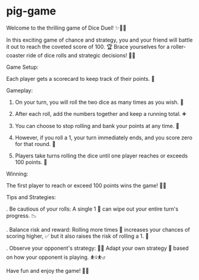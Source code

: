 # pig-game

Welcome to the thrilling game of Dice Duel! ✨🎲🎲

In this exciting game of chance and strategy, you and your friend will battle it out to reach the coveted score of 100. 🏆 Brace yourselves for a roller-coaster ride of dice rolls and strategic decisions! 🎢🧠

Game Setup:

Each player gets a scorecard to keep track of their points. 📝


Gameplay:

1. On your turn, you will roll the two dice as many times as you wish. 🔁

2. After each roll, add the numbers together and keep a running total. ➕

3. You can choose to stop rolling and bank your points at any time. 🏦

4. However, if you roll a 1, your turn immediately ends, and you score zero for that round. 🚫

5. Players take turns rolling the dice until one player reaches or exceeds 100 points. 🎯

Winning:

The first player to reach or exceed 100 points wins the game! 🎉🎊

Tips and Strategies:

. Be cautious of your rolls: A single 1 🚫 can wipe out your entire turn's progress. 📉

. Balance risk and reward: Rolling more times 🔁 increases your chances of scoring higher, ✅ but it also raises the risk of rolling a 1. 🎲

. Observe your opponent's strategy: 🕵️‍♀️ Adapt your own strategy 🧠 based on how your opponent is playing. ⛹️‍♀️⛹️‍♂️

Have fun and enjoy the game! 🥳😃
